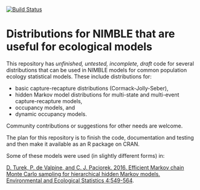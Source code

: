 [![Build Status](https://travis-ci.org/dochvam/nimbleEcology.svg?branch=master)](https://travis-ci.org/dochvam/nimbleEcology)

# Distributions for NIMBLE that are useful for ecological models

This repository has *unfinished, untested, incomplete, draft* code for several distributions that can be used in NIMBLE models for common population ecology statistical models.  These include distributions for:

* basic capture-recapture distributions (Cormack-Jolly-Seber),
* hidden Markov model distributions for multi-state and multi-event capture-recapture models,
* occupancy models, and
* dynamic occupancy models.

Community contributions or suggestions for other needs are welcome.

The plan for this repository is to finish the code, documentation and testing and then make it available as an R package on CRAN.

Some of these models were used (in slightly different forms) in:

[D. Turek, P. de Valpine, and C. J. Paciorek. 2016. Efficient Markov chain Monte Carlo sampling for hierarchical hidden Markov models. Environmental and Ecological Statistics 4:549-564](https://link.springer.com/article/10.1007/s10651-016-0353-z).

